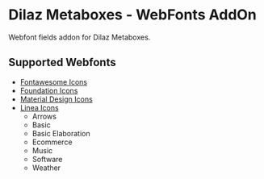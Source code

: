 # Dilaz Metaboxes - WebFonts AddOn
Webfont fields addon for Dilaz Metaboxes.

## Supported Webfonts
* [Fontawesome Icons](http://fontawesome.io/icons/)
* [Foundation Icons](http://zurb.com/playground/foundation-icon-fonts-3)
* [Material Design Icons](https://materialdesignicons.com/)
* [Linea Icons](http://linea.io/)
	* Arrows
	* Basic
	* Basic Elaboration
	* Ecommerce
	* Music
	* Software
	* Weather
